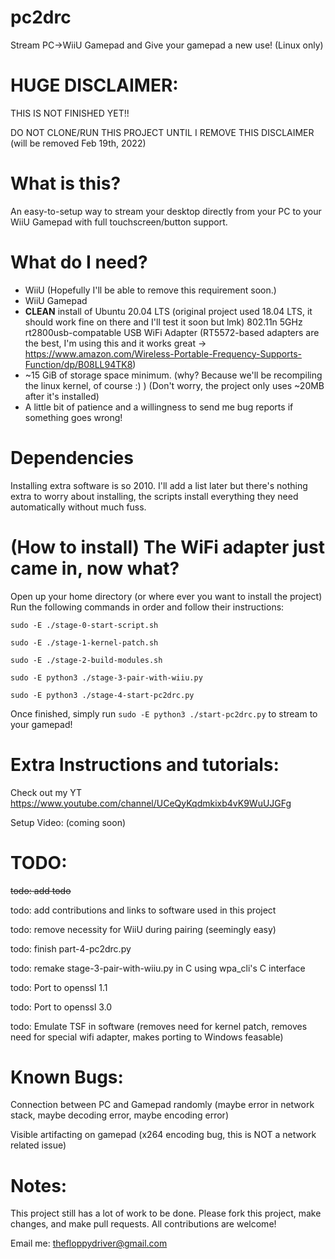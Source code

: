 # pc2drc
 Stream PC->WiiU Gamepad and Give your gamepad a new use! (Linux only)
 
 
# HUGE DISCLAIMER:
 THIS IS NOT FINISHED YET!!
 
 DO NOT CLONE/RUN THIS PROJECT UNTIL I REMOVE THIS DISCLAIMER (will be removed Feb 19th, 2022)
 
# What is this?
 An easy-to-setup way to stream your desktop directly from your PC to your WiiU Gamepad with full touchscreen/button support.
 
 
 # What do I need?
  - WiiU (Hopefully I'll be able to remove this requirement soon.)
  - WiiU Gamepad
  - **CLEAN** install of Ubuntu 20.04 LTS (original project used 18.04 LTS, it should work fine on there and I'll test it soon but lmk)
  802.11n 5GHz rt2800usb-compatable USB WiFi Adapter
    (RT5572-based adapters are the best, I'm using this and it works great -> https://www.amazon.com/Wireless-Portable-Frequency-Supports-Function/dp/B08LL94TK8)
  - ~15 GiB of storage space minimum. (why? Because we'll be recompiling the linux kernel, of course :)  )
    (Don't worry, the project only uses ~20MB after it's installed)
  - A little bit of patience and a willingness to send me bug reports if something goes wrong!
  
  
 # Dependencies
  Installing extra software is so 2010. I'll add a list later but there's nothing extra to worry about installing, the scripts install everything they need automatically without much fuss.
  
  
 # (How to install) The WiFi adapter just came in, now what?
  Open up your home directory (or where ever you want to install the project)
  Run the following commands in order and follow their instructions:
  
   `sudo -E ./stage-0-start-script.sh`
   
   `sudo -E ./stage-1-kernel-patch.sh`
   
   `sudo -E ./stage-2-build-modules.sh`
   
   `sudo -E python3 ./stage-3-pair-with-wiiu.py`
   
   `sudo -E python3 ./stage-4-start-pc2drc.py`
   
  Once finished, simply run `sudo -E python3 ./start-pc2drc.py` to stream to your gamepad!
   
   
 # Extra Instructions and tutorials:
  Check out my YT https://www.youtube.com/channel/UCeQyKqdmkixb4vK9WuUJGFg
  
  Setup Video: (coming soon)
   
   
 # TODO:
   ~~todo: add todo~~
   
   todo: add contributions and links to software used in this project
   
   todo: remove necessity for WiiU during pairing (seemingly easy)
   
   todo: finish part-4-pc2drc.py
   
   todo: remake stage-3-pair-with-wiiu.py in C using wpa_cli's C interface
   
   todo: Port to openssl 1.1
   
   todo: Port to openssl 3.0
   
   todo: Emulate TSF in software (removes need for kernel patch, removes need for special wifi adapter, makes porting to Windows feasable)
 
 
 # Known Bugs: 
  Connection between PC and Gamepad randomly (maybe error in network stack, maybe decoding error, maybe encoding error)
  
  Visible artifacting on gamepad (x264 encoding bug, this is NOT a network related issue)
   
 
 # Notes:
  This project still has a lot of work to be done. Please fork this project, make changes, and make pull requests. All contributions are welcome! 
  
  Email me: thefloppydriver@gmail.com
